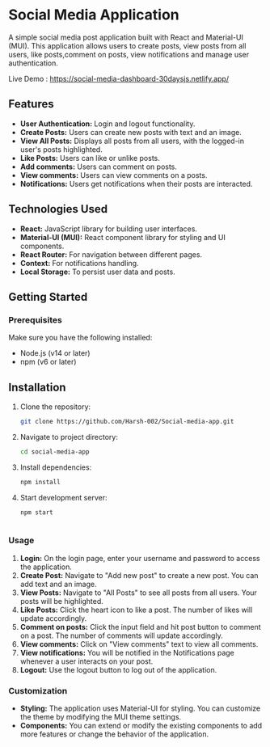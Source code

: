 # Social Media Application

A simple social media post application built with React and Material-UI (MUI). This application allows users to create posts, view posts from all users, like posts,comment on posts, view notifications and manage user authentication.

Live Demo : https://social-media-dashboard-30daysjs.netlify.app/

## Features

-   **User Authentication:**  Login and logout functionality.
-   **Create Posts:**  Users can create new posts with text and an image.
-   **View All Posts:**  Displays all posts from all users, with the logged-in user's posts highlighted.
-   **Like Posts:**  Users can like or unlike posts.
-   **Add comments:**  Users can comment on posts.
-   **View comments:**  Users can view comments on a posts.
-   **Notifications:**  Users get notifications when their posts are interacted.

## Technologies Used

-   **React:**  JavaScript library for building user interfaces.
-   **Material-UI (MUI):**  React component library for styling and UI components.
-   **React Router:**  For navigation between different pages.
-   **Context:**  For notifications handling.
-   **Local Storage:**  To persist user data and posts.

## Getting Started

### Prerequisites

Make sure you have the following installed:

-   Node.js (v14 or later)
-   npm (v6 or later)


## Installation

1. Clone the repository:

   ```bash
   git clone https://github.com/Harsh-002/Social-media-app.git
   
   
2. Navigate to project directory:

   ```bash
   cd social-media-app
   
3. Install dependencies:

   ```bash
   npm install
   
4. Start development server:

   ```bash
   npm start
    

### Usage

1.  **Login:**  On the login page, enter your username and password to access the application.
2.  **Create Post:**  Navigate to "Add new post" to create a new post. You can add text and an image.
3.  **View Posts:**  Navigate to "All Posts" to see all posts from all users. Your posts will be highlighted.
4.  **Like Posts:**  Click the heart icon to like a post. The number of likes will update accordingly.
5.  **Comment on posts:**  Click the input field and hit post button to comment on a post. The number of comments will update accordingly.
6.  **View comments:**  Click on "View comments" text to view all comments.
7.  **View notifications:**  You will be notified in the Notifications page whenever a user interacts on your post.
8.  **Logout:**  Use the logout button to log out of the application.

### Customization

-   **Styling:**  The application uses Material-UI for styling. You can customize the theme by modifying the MUI theme settings.
-   **Components:**  You can extend or modify the existing components to add more features or change the behavior of the application.
